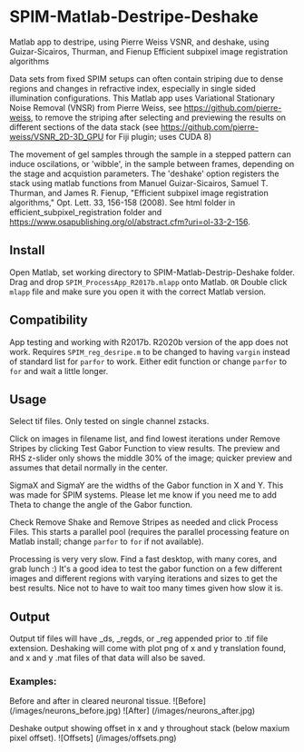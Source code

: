 # SPIM-Matlab-Destripe-Deshake
Matlab app to destripe, using Pierre Weiss VSNR, and deshake, using Guizar-Sicairos, Thurman, and Fienup Efficient subpixel image registration algorithms

Data sets from fixed SPIM setups can often contain striping due to dense regions and changes in refractive index, especially in single sided illumination configurations.  This Matlab app uses Variational Stationary Noise Removal (VNSR) from Pierre Weiss, see https://github.com/pierre-weiss, to remove the striping after selecting and previewing the results on different sections of the data stack (see https://github.com/pierre-weiss/VSNR_2D-3D_GPU for Fiji plugin; uses CUDA 8)

The movement of gel samples through the sample in a stepped pattern can induce oscilations, or 'wibble', in the sample between frames, depending on the stage and acquistion parameters.  The 'deshake' option registers the stack using matlab functions from Manuel Guizar-Sicairos, Samuel T. Thurman, and James R. Fienup, "Efficient subpixel image registration algorithms," Opt. Lett. 33, 156-158 (2008).  See html folder in efficient_subpixel_registration folder and https://www.osapublishing.org/ol/abstract.cfm?uri=ol-33-2-156.

## Install
Open Matlab, set working directory to SPIM-Matlab-Destrip-Deshake folder.
Drag and drop `SPIM_ProcessApp_R2017b.mlapp` onto Matlab.
`OR`
Double click `mlapp` file and make sure you open it with the correct Matlab version.

## Compatibility
App testing and working with R2017b.
R2020b version of the app does not work.  Requires `SPIM_reg_desripe.m` to be changed to having `vargin` instead of standard list for `parfor` to work.  Either edit function or change `parfor` to `for` and wait a little longer.

## Usage
Select tif files.  Only tested on single channel zstacks.

Click on images in filename list, and find lowest iterations under Remove Stripes by clicking Test Gabor Function to view results.  The preview and RHS z-slider only shows the middle 30% of the image; quicker preview and assumes that detail normally in the center.

SigmaX and SigmaY are the widths of the Gabor function in X and Y.  This was made for SPIM systems.  Please let me know if you need me to add Theta to change the angle of the Gabor function.

Check Remove Shake and Remove Stripes as needed and click Process Files.  This starts a parallel pool (requires the parallel processing feature on Matlab install; change `parfor` to `for` if not available).

Processing is very very slow.  Find a fast desktop, with many cores, and grab lunch :)
It's a good idea to test the gabor function on a few different images and different regions with varying iterations and sizes to get the best results.  Nice not to have to wait too many times given how slow it is.

## Output
Output tif files will have _ds, _regds, or _reg appended prior to .tif file extension.  Deshaking will come with plot png of x and y translation found, and x and y .mat files of that data will also be saved.

### Examples:
Before and after in cleared neuronal tissue.
![Before] (/images/neurons_before.jpg)
![After] (/images/neurons_after.jpg)

Deshake output showing offset in x and y throughout stack (below maxium pixel offset).
![Offsets] (/images/offsets.png)